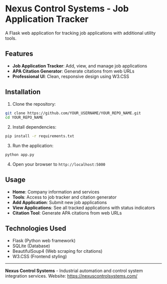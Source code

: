 # Nexus Control Systems - Job Application Tracker

A Flask web application for tracking job applications with additional utility tools.

## Features

- **Job Application Tracker**: Add, view, and manage job applications
- **APA Citation Generator**: Generate citations from web URLs
- **Professional UI**: Clean, responsive design using W3.CSS

## Installation

1. Clone the repository:
```bash
git clone https://github.com/YOUR_USERNAME/YOUR_REPO_NAME.git
cd YOUR_REPO_NAME
```

2. Install dependencies:
```bash
pip install -r requirements.txt
```

3. Run the application:
```bash
python app.py
```

4. Open your browser to `http://localhost:5000`

## Usage

- **Home**: Company information and services
- **Tools**: Access to job tracker and citation generator
- **Add Application**: Submit new job applications
- **View Applications**: See all tracked applications with status indicators
- **Citation Tool**: Generate APA citations from web URLs

## Technologies Used

- Flask (Python web framework)
- SQLite (Database)
- BeautifulSoup4 (Web scraping for citations)
- W3.CSS (Frontend styling)

---

**Nexus Control Systems** - Industrial automation and control system integration services.
Website: https://nexuscontrolsystems.com/

